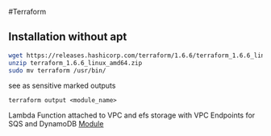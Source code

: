 #Terraform
## Installation without apt
```sh
wget https://releases.hashicorp.com/terraform/1.6.6/terraform_1.6.6_linux_amd64.zip
unzip terraform_1.6.6_linux_amd64.zip
sudo mv terraform /usr/bin/
```
see as sensitive marked outputs
```
terraform output <module_name>
```

Lambda Function attached to VPC and efs storage with VPC Endpoints for SQS and DynamoDB
[Module](https://github.com/MartinFeineis/ApiGateway/tree/14768330530eb79e63e4345c37790922068f991f/lambda_send_msg)
